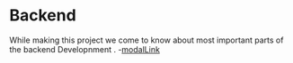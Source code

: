   # Backend 
While making this project we come to know about most important parts of the backend Developnment .
-[modalLink](https://app.eraser.io/workspace/8383KOzmk0b8YCjacc6I?origin=share)